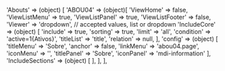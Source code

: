 <!-- IDEAL CONFIGURATION FOR THE MODEL -->

'Abouts' => (object) [
    'ABOU04' => (object)[
        'ViewHome' => false,
        'ViewListMenu' => true,
        'ViewListPanel' => true,
        'ViewListFooter' => false,
        'Viewer' => 'dropdown', // accepted values, list or dropdown
        'IncludeCore' => (object) [
            'include' => true,
            'sorting' => true,
            'limit' => 'all',
            'condition' => 'active=1{Ativos}',
            'titleList' => 'title',
            'relation' => null,
        ],
        'config' => (object) [
        'titleMenu' => 'Sobre',
        'anchor' => false,
        'linkMenu' => 'abou04.page',
        'iconMenu' => '',
        'titlePanel' => 'Sobre',
        'iconPanel' => 'mdi-information'
        ],
        'IncludeSections' => (object) [
        ],
    ],
],
